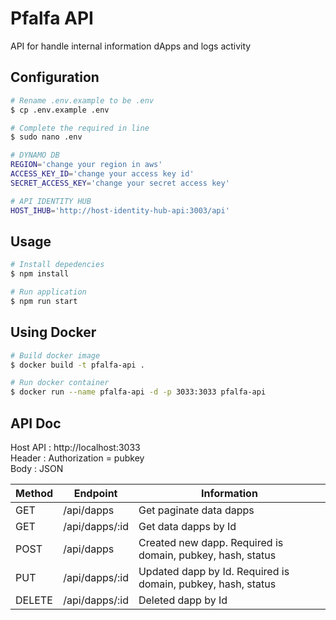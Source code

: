 # Pfalfa API

API for handle internal information dApps and logs activity

## Configuration

```bash
# Rename .env.example to be .env
$ cp .env.example .env

# Complete the required in line
$ sudo nano .env

# DYNAMO DB
REGION='change your region in aws'
ACCESS_KEY_ID='change your access key id'
SECRET_ACCESS_KEY='change your secret access key'

# API IDENTITY HUB
HOST_IHUB='http://host-identity-hub-api:3003/api'
```

## Usage

```bash
# Install depedencies
$ npm install

# Run application
$ npm run start
```

## Using Docker

```bash
# Build docker image
$ docker build -t pfalfa-api .

# Run docker container
$ docker run --name pfalfa-api -d -p 3033:3033 pfalfa-api
```

## API Doc

Host API  : http://localhost:3033  
Header    : Authorization = pubkey  
Body      : JSON  

| Method  | Endpoint        | Information                                                   |
| ------- | --------------- | ------------------------------------------------------------- |
| GET     | /api/dapps      | Get paginate data dapps                                       |
| GET     | /api/dapps/:id  | Get data dapps by Id                                          |
| POST    | /api/dapps      | Created new dapp. Required is domain, pubkey, hash, status    |
| PUT     | /api/dapps/:id  | Updated dapp by Id. Required is domain, pubkey, hash, status  |
| DELETE  | /api/dapps/:id  | Deleted dapp by Id                                            |

